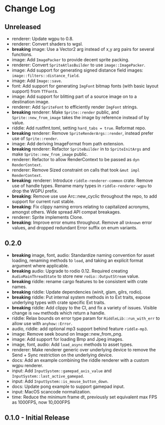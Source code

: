 # Change Log

## Unreleased

* renderer: Update wgpu to 0.8.
* renderer: Convert shaders to wgsl.
* **breaking** image: Use a Vector2 arg instead of x,y arg pairs for several functions.
* image: Add `ImagePacker` to provide decent sprite packing.
* renderer: Convert `SpriteAtlasBuilder` to use `image::ImagePacker`.
* image: Add support for generating signed distance field images:  `image::filters::distance_field`.
* image: Add `Image::save`.
* font: Add support for generating `ImgFont` bitmap fonts (with basic layout support) from
    `TTFont`s.
* image: Add support for blitting part of a source image on to a destination image.
* renderer: Add `SpriteFont` to efficiently render `ImgFont` strings.
* **breaking** renderer: Make `Sprite::render` public, and `Sprite::new_from_image` takes the image
    by reference instead of by value.
* riddle: Add rustfmt.toml, setting `hard_tabs = true`. Reformat repo.
* **breaking** renderer: Remove `SpriteRenderArgs::render`, instead prefer use of `Sprite::render`.
* image: Add deriving ImageFormat from path extension.
* **breaking** renderer: Refactor `SpriteBuilder` in to `SpriteInitArgs` and make
    `Sprite::new_from_image` public.
* renderer: Refactor to allow RenderContext to be passed as `dyn RenderContext`.
* renderer: Remove Sized constraint on calls that took `&mut impl RenderContext`.
* **breaking**: renderer: Introduce `riddle-renderer-common` crate. Remove use of handle types.
    Rename many types in `riddle-renderer-wgpu` to drop the WGPU prefix.
* **breaking**: Remove use use Arc::new_cyclic throughout the repo, to add support for current rust
    stable. 
* **breaking**: Fix clippy naming errors relating to capitalized acronyms, amongst others. Wide spread
    API compat breakages.
* renderer: Sprite implements Clone.
* **breaking**: Improve error enums throughout. Remove all `Unknown` error values, and dropped
    redundant Error suffix on enum variants.

## 0.2.0

* **breaking** image, font, audio: Standardize naming convention for asset loading, renaming methods
    to `load`, and taking an explicit format argument where applicable.
* **breaking** audio: Upgrade to rodio 0.12. Required creating `AudioMainThreadState` to store new
    `rodio::OutputStream` value.
* **breaking** riddle: rename cargo features to be consistent with crate names.
* **breaking** riddle: Update dependencies (winit, glam, gilrs, rodio).
* **breaking** riddle: Put internal system methods in to Ext traits, expose underlying types with
    crate specific Ext traits.
* **breaking** riddle: Add clippy to the CI, and fix a variety of issues. Visible change is `new`
    methods which return a handle.
* riddle: Relax bounds on error type param for `RiddleLib::run_with_err` to allow use with
    `anyhow::Error`.
* audio, riddle: add optional mp3 support behind feature `riddle-mp3`.
* image: Remove seek bound on Image::new_from_png.
* image: Add support for loading Bmp and Jpeg images.
* image, font, audio: Add `load_async` methods to asset types.
* renderer: Make renderer generic over underlying device to remove the Send + Sync restriction on
    the underlying device.
* docs: Add an example combining the riddle renderer with a custom wgpu renderer.
* input: Add `InputSystem::gamepad_axis_value` and `InputSystem::last_active_gamepad`.
* input: Add `InputSystem::is_mouse_button_down`.
* docs: Update pong example to support gamepad input.
* input: MacOS scancode normalization.
* time: Reduce the minimum frame dt, previously set equivalent max FPS as 1000FPS, now 10,000FPS

## 0.1.0 - Initial Release
